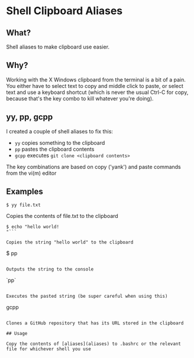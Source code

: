 # Shell Clipboard Aliases

## What?

Shell aliases to make clipboard use easier.

## Why?

Working with the X Windows clipboard from the terminal is a bit of a pain. You either have to select text to copy and middle click to paste, or select text and use a keyboard shortcut (which is never the usual Ctrl-C for copy, because that's the key combo to kill whatever you're doing).

## yy, pp, gcpp

I created a couple of shell aliases to fix this:

* `yy` copies something to the clipboard
* `pp` pastes the clipboard contents
* `gcpp` executes `git clone <clipboard contents>`

The key combinations are based on copy ('yank') and paste commands from the vi(m) editor

## Examples

```
$ yy file.txt
```

Copies the contents of file.txt to the clipboard

```
$ echo "hello world!
"```

Copies the string "hello world" to the clipboard

```
$ pp
```

Outputs the string to the console

```
\`pp\` 
```

Executes the pasted string (be super careful when using this)

```
gcpp
```

Clones a GitHub repository that has its URL stored in the clipboard

## Usage

Copy the contents of [aliases](aliases) to .bashrc or the relevant file for whichever shell you use
